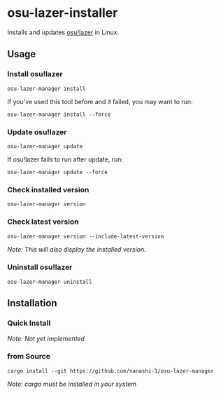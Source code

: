 # osu-lazer-installer

Installs and updates [osu!lazer](https://github.com/ppy/osu-resources) in Linux.

## Usage

### Install osu!lazer

    osu-lazer-manager install


If you've used this tool before and it failed, you may want to run:

    osu-lazer-manager install --force

### Update osu!lazer

    osu-lazer-manager update

If osu!lazer fails to run after update, run:

    osu-lazer-manager update --force

### Check installed version

    osu-lazer-manager version

### Check latest version

    osu-lazer-manager version --include-latest-version

*Note: This will also display the installed version.*

### Uninstall osu!lazer

    osu-lazer-manager uninstall

## Installation

### Quick Install

*Note: Not yet implemented*

### from Source

    cargo install --git https://github.com/nanashi-1/osu-lazer-manager

*Note: cargo must be installed in your system*
